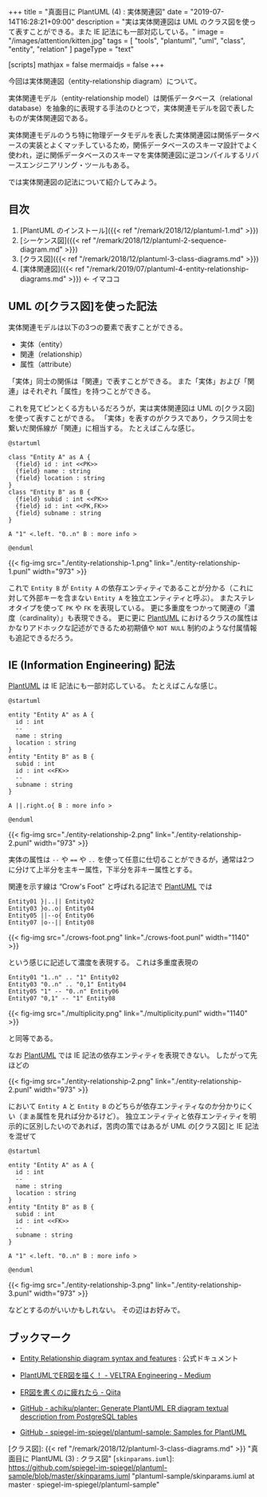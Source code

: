 +++
title = "真面目に PlantUML (4) : 実体関連図"
date =  "2019-07-14T16:28:21+09:00"
description = "実は実体関連図は UML のクラス図を使って表すことができる。また IE 記法にも一部対応している。"
image = "/images/attention/kitten.jpg"
tags = [ "tools", "plantuml", "uml", "class", "entity", "relation" ]
pageType = "text"

[scripts]
  mathjax = false
  mermaidjs = false
+++

今回は実体関連図（entity-relationship diagram）について。

実体関連モデル（entity-relationship model）は関係データベース（relational database）を抽象的に表現する手法のひとつで，実体関連モデルを図で表したものが実体関連図である。

実体関連モデルのうち特に物理データモデルを表した実体関連図は関係データベースの実装とよくマッチしているため，関係データベースのスキーマ設計でよく使われ，逆に関係データベースのスキーマを実体関連図に逆コンパイルするリバースエンジニアリング・ツールもある。

では実体関連図の記法について紹介してみよう。

## 目次

1. [PlantUML のインストール]({{< ref "/remark/2018/12/plantuml-1.md" >}})
1. [シーケンス図]({{< ref "/remark/2018/12/plantuml-2-sequence-diagram.md" >}})
1. [クラス図]({{< ref "/remark/2018/12/plantuml-3-class-diagrams.md" >}})
1. [実体関連図]({{< ref "/remark/2019/07/plantuml-4-entity-relationship-diagrams.md" >}}) ← イマココ

## UML の[クラス図]を使った記法

実体関連モデルは以下の3つの要素で表すことができる。

- 実体（entity）
- 関連（relationship）
- 属性（attribute）

「実体」同士の関係は「関連」で表すことができる。
また「実体」および「関連」はそれぞれ「属性」を持つことができる。

これを見てピンとくる方もいるだろうが，実は実体関連図は UML の[クラス図]を使って表すことができる。
「実体」を表すのがクラスであり，クラス同士を繋いだ関係線が「関連」に相当する。
たとえばこんな感じ。

```text
@startuml

class "Entity A" as A {
  {field} id : int <<PK>>
  {field} name : string
  {field} location : string
}
class "Entity B" as B {
  {field} subid : int <<PK>>
  {field} id : int <<PK,FK>>
  {field} subname : string
}

A "1" <.left. "0..n" B : more info >

@enduml
```

{{< fig-img src="./entity-relationship-1.png" link="./entity-relationship-1.punl" width="973" >}}

これで `Entity B` が `Entity A` の依存エンティティであることが分かる（これに対して外部キーを含まない `Entity A` を独立エンティティと呼ぶ）。
またステレオタイプを使って `PK` や `FK` を表現している。
更に多重度をつかって関連の「濃度（cardinality）」も表現できる。
更に更に [PlantUML] におけるクラスの属性はかなりアドホックな記述ができるため初期値や `NOT NULL` 制約のような付属情報も追記できるだろう。

## IE (Information Engineering) 記法

[PlantUML] は IE 記法にも一部対応している。
たとえばこんな感じ。

```text
@startuml

entity "Entity A" as A {
  id : int
  --
  name : string
  location : string
}
entity "Entity B" as B {
  subid : int
  id : int <<FK>>
  --
  subname : string
}

A ||.right.o{ B : more info >

@enduml
```

{{< fig-img src="./entity-relationship-2.png" link="./entity-relationship-2.punl" width="973" >}}

実体の属性は `--` や `==` や `..` を使って任意に仕切ることができるが，通常は2つに分けて上半分を主キー属性，下半分を非キー属性とする。

関連を示す線は “Crow's Foot” と呼ばれる記法で [PlantUML] では

```text
Entity01 }|..|| Entity02
Entity03 }o..o| Entity04
Entity05 ||--o{ Entity06
Entity07 |o--|| Entity08
```

{{< fig-img src="./crows-foot.png" link="./crows-foot.punl" width="1140" >}}

という感じに記述して濃度を表現する。
これは多重度表現の

```text
Entity01 "1..n" .. "1" Entity02
Entity03 "0..n" .. "0,1" Entity04
Entity05 "1" -- "0..n" Entity06
Entity07 "0,1" -- "1" Entity08
```

{{< fig-img src="./multiplicity.png" link="./multiplicity.punl" width="1140" >}}

と同等である。

なお [PlantUML] では IE 記法の依存エンティティを表現できない。
したがって先ほどの

{{< fig-img src="./entity-relationship-2.png" link="./entity-relationship-2.punl" width="973" >}}

において `Entity A` と `Entity B` のどちらが依存エンティティなのか分かりにくい（まぁ属性を見れば分かるけど）。
独立エンティティと依存エンティティを明示的に区別したいのであれば，苦肉の策ではあるが UML の[クラス図]と IE 記法を混ぜて

```text
@startuml

entity "Entity A" as A {
  id : int
  --
  name : string
  location : string
}
entity "Entity B" as B {
  subid : int
  id : int <<FK>>
  --
  subname : string
}

A "1" <.left. "0..n" B : more info >

@enduml
```

{{< fig-img src="./entity-relationship-3.png" link="./entity-relationship-3.punl" width="973" >}}

などとするのがいいかもしれない。
その辺はお好みで。

## ブックマーク

- [Entity Relationship diagram syntax and features](http://plantuml.com/ie-diagram) : 公式ドキュメント
- [PlantUMLでER図を描く！ - VELTRA Engineering - Medium](https://medium.com/veltra-engineering/how-to-draw-er-diagram-with-plantuml-86ec2095645e)
- [ER図を書くのに疲れたら - Qiita](https://qiita.com/genzouw/items/23cd0119715403e6e110)
- [GitHub - achiku/planter: Generate PlantUML ER diagram textual description from PostgreSQL tables](https://github.com/achiku/planter)

- [GitHub - spiegel-im-spiegel/plantuml-sample: Samples for PlantUML](https://github.com/spiegel-im-spiegel/plantuml-sample)

[PlantUML]: http://plantuml.com/ "Open-source tool that uses simple textual descriptions to draw UML diagrams."
[クラス図]: {{< ref "/remark/2018/12/plantuml-3-class-diagrams.md" >}} "真面目に PlantUML (3) : クラス図"
[`skinparams.iuml`]: https://github.com/spiegel-im-spiegel/plantuml-sample/blob/master/skinparams.iuml "plantuml-sample/skinparams.iuml at master · spiegel-im-spiegel/plantuml-sample"
